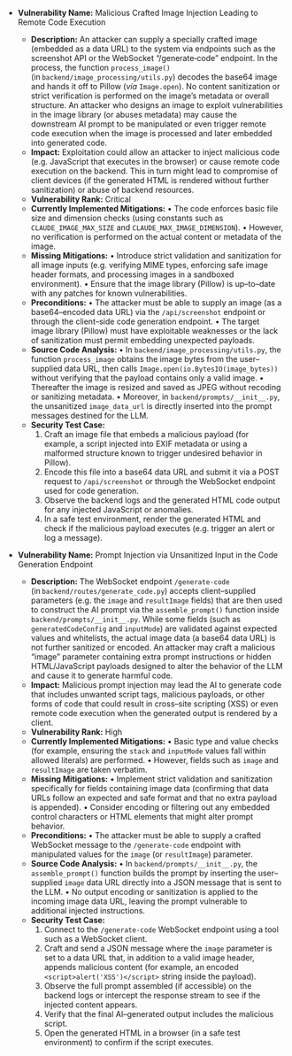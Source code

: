 - **Vulnerability Name:** Malicious Crafted Image Injection Leading to Remote Code Execution
  - **Description:**
    An attacker can supply a specially crafted image (embedded as a data URL) to the system via endpoints such as the screenshot API or the WebSocket “/generate‐code” endpoint. In the process, the function `process_image()` (in `backend/image_processing/utils.py`) decodes the base64 image and hands it off to Pillow (*via* `Image.open`). No content sanitization or strict verification is performed on the image’s metadata or overall structure. An attacker who designs an image to exploit vulnerabilities in the image library (or abuses metadata) may cause the downstream AI prompt to be manipulated or even trigger remote code execution when the image is processed and later embedded into generated code.
  - **Impact:**
    Exploitation could allow an attacker to inject malicious code (e.g. JavaScript that executes in the browser) or cause remote code execution on the backend. This in turn might lead to compromise of client devices (if the generated HTML is rendered without further sanitization) or abuse of backend resources.
  - **Vulnerability Rank:** Critical
  - **Currently Implemented Mitigations:**
    • The code enforces basic file size and dimension checks (using constants such as `CLAUDE_IMAGE_MAX_SIZE` and `CLAUDE_MAX_IMAGE_DIMENSION`).
    • However, no verification is performed on the actual content or metadata of the image.
  - **Missing Mitigations:**
    • Introduce strict validation and sanitization for all image inputs (e.g. verifying MIME types, enforcing safe image header formats, and processing images in a sandboxed environment).
    • Ensure that the image library (Pillow) is up–to–date with any patches for known vulnerabilities.
  - **Preconditions:**
    • The attacker must be able to supply an image (as a base64–encoded data URL) via the `/api/screenshot` endpoint or through the client–side code generation endpoint.
    • The target image library (Pillow) must have exploitable weaknesses or the lack of sanitization must permit embedding unexpected payloads.
  - **Source Code Analysis:**
    • In `backend/image_processing/utils.py`, the function `process_image` obtains the image bytes from the user–supplied data URL, then calls `Image.open(io.BytesIO(image_bytes))` without verifying that the payload contains only a valid image.
    • Thereafter the image is resized and saved as JPEG without recoding or sanitizing metadata.
    • Moreover, in `backend/prompts/__init__.py`, the unsanitized `image_data_url` is directly inserted into the prompt messages destined for the LLM.
  - **Security Test Case:**
    1. Craft an image file that embeds a malicious payload (for example, a script injected into EXIF metadata or using a malformed structure known to trigger undesired behavior in Pillow).
    2. Encode this file into a base64 data URL and submit it via a POST request to `/api/screenshot` or through the WebSocket endpoint used for code generation.
    3. Observe the backend logs and the generated HTML code output for any injected JavaScript or anomalies.
    4. In a safe test environment, render the generated HTML and check if the malicious payload executes (e.g. trigger an alert or log a message).

- **Vulnerability Name:** Prompt Injection via Unsanitized Input in the Code Generation Endpoint
  - **Description:**
    The WebSocket endpoint `/generate-code` (in `backend/routes/generate_code.py`) accepts client–supplied parameters (e.g. the `image` and `resultImage` fields) that are then used to construct the AI prompt via the `assemble_prompt()` function inside `backend/prompts/__init__.py`. While some fields (such as `generatedCodeConfig` and `inputMode`) are validated against expected values and whitelists, the actual image data (a base64 data URL) is not further sanitized or encoded. An attacker may craft a malicious “image” parameter containing extra prompt instructions or hidden HTML/JavaScript payloads designed to alter the behavior of the LLM and cause it to generate harmful code.
  - **Impact:**
    Malicious prompt injection may lead the AI to generate code that includes unwanted script tags, malicious payloads, or other forms of code that could result in cross–site scripting (XSS) or even remote code execution when the generated output is rendered by a client.
  - **Vulnerability Rank:** High
  - **Currently Implemented Mitigations:**
    • Basic type and value checks (for example, ensuring the `stack` and `inputMode` values fall within allowed literals) are performed.
    • However, fields such as `image` and `resultImage` are taken verbatim.
  - **Missing Mitigations:**
    • Implement strict validation and sanitization specifically for fields containing image data (confirming that data URLs follow an expected and safe format and that no extra payload is appended).
    • Consider encoding or filtering out any embedded control characters or HTML elements that might alter prompt behavior.
  - **Preconditions:**
    • The attacker must be able to supply a crafted WebSocket message to the `/generate-code` endpoint with manipulated values for the `image` (or `resultImage`) parameter.
  - **Source Code Analysis:**
    • In `backend/prompts/__init__.py`, the `assemble_prompt()` function builds the prompt by inserting the user–supplied `image` data URL directly into a JSON message that is sent to the LLM.
    • No output encoding or sanitization is applied to the incoming image data URL, leaving the prompt vulnerable to additional injected instructions.
  - **Security Test Case:**
    1. Connect to the `/generate-code` WebSocket endpoint using a tool such as a WebSocket client.
    2. Craft and send a JSON message where the `image` parameter is set to a data URL that, in addition to a valid image header, appends malicious content (for example, an encoded `<script>alert('XSS')</script>` string inside the payload).
    3. Observe the full prompt assembled (if accessible) on the backend logs or intercept the response stream to see if the injected content appears.
    4. Verify that the final AI–generated output includes the malicious script.
    5. Open the generated HTML in a browser (in a safe test environment) to confirm if the script executes.
